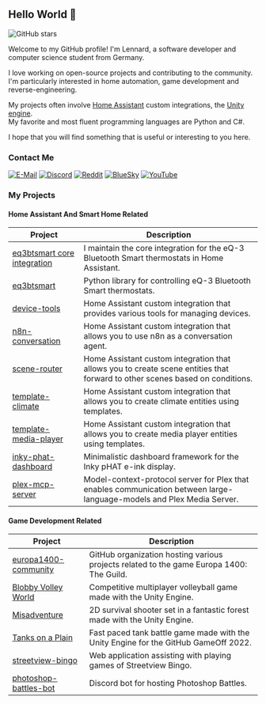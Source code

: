 ## Hello World 👋

![GitHub stars](https://img.shields.io/github/stars/EuleMitKeule)

Welcome to my GitHub profile! I'm Lennard, a software developer and computer science student from Germany.</br>

I love working on open-source projects and contributing to the community.</br>
I'm particularly interested in home automation, game development and reverse-engineering.</br>

My projects often involve [Home Assistant](https://github.com/home-assistant/core) custom integrations, the [Unity engine](https://unity.com).</br>
My favorite and most fluent programming languages are Python and C#.</br>

I hope that you will find something that is useful or interesting to you here.

### Contact Me

[![E-Mail](https://img.shields.io/badge/%40-Email-grey)](mailto:l.beers@outlook.de)
[![Discord](https://img.shields.io/badge/-EuleMitKeule-grey?logo=discord)](https://discord.com/users/434825782268002304)
[![Reddit](https://img.shields.io/badge/-EuleMitKeu1e-grey?logo=reddit)](https://www.reddit.com/user/EuleMitKeu1e)
[![BlueSky](https://img.shields.io/badge/-lennardbeers-grey?logo=bluesky)](https://bsky.app/profile/lennardbeers.bsky.social)
[![YouTube](https://img.shields.io/badge/-lennardbeers-grey?logo=youtube)](https://www.youtube.com/@lennardbeers)

### My Projects

#### Home Assistant And Smart Home Related

| Project | Description |
|---------|-------------|
| [eq3btsmart core integration](https://github.com/home-assistant/core) | I maintain the core integration for the eQ-3 Bluetooth Smart thermostats in Home Assistant. |
| [eq3btsmart](https://github.com/EuleMitKeule/eq3btsmart) | Python library for controlling eQ-3 Bluetooth Smart thermostats. |
| [device-tools](https://github.com/EuleMitKeule/device-tools) | Home Assistant custom integration that provides various tools for managing devices. |
| [n8n-conversation](https://github.com/EuleMitKeule/n8n-conversation) | Home Assistant custom integration that allows you to use n8n as a conversation agent. |
| [scene-router](https://github.com/EuleMitKeule/scene-router) | Home Assistant custom integration that allows you to create scene entities that forward to other scenes based on conditions. |
| [template-climate](https://github.com/EuleMitKeule/template-climate) | Home Assistant custom integration that allows you to create climate entities using templates. |
| [template-media-player](https://github.com/EuleMitKeule/template-media-player) | Home Assistant custom integration that allows you to create media player entities using templates. |
| [inky-phat-dashboard](https://github.com/EuleMitKeule/inky-phat-dashboard) | Minimalistic dashboard framework for the Inky pHAT e-ink display. |
| [plex-mcp-server](https://github.com/EuleMitKeule/plex-mcp-server) | Model-context-protocol server for Plex that enables communication between large-language-models and Plex Media Server. |

#### Game Development Related

| Project | Description |
|---------|-------------|
| [europa1400-community](https://github.com/europa1400-community) | GitHub organization hosting various projects related to the game Europa 1400: The Guild. |
| [Blobby Volley World](https://github.com/EuleMitKeule/blobby-volley-world) | Competitive multiplayer volleyball game made with the Unity Engine. |
| [Misadventure](https://github.com/EuleMitKeule/misadventure) | 2D survival shooter set in a fantastic forest made with the Unity Engine. |
| [Tanks on a Plain](https://github.com/EuleMitKeule/github-gameoff-2022) | Fast paced tank battle game made with the Unity Engine for the GitHub GameOff 2022. |
| [streetview-bingo](https://github.com/EuleMitKeule/streetview-bingo) | Web application assisting with playing games of Streetview Bingo. |
| [photoshop-battles-bot](https://github.com/EuleMitKeule/photoshop-battles-bot) | Discord bot for hosting Photoshop Battles. |
